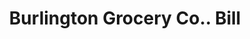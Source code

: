 ---
doi: 10.7916/D89G6ZZ2
date_other: '1900'
date_other_textual: 1900-1909
form: printed ephemera
genre:
- Invoices
name:
- Burlington Grocery Co.
object_in_context_url: https://biggert.cul.columbia.edu/items/view/ave_biggert_01589
subject_hierarchical_geographic:
- Burlington, Vermont, United States
subject_name:
- Burlington Grocery Co.
title: Burlington Grocery Co.. Bill
sort_title: Burlington Grocery Co.. Bill
call_number: ave_biggert_01589
coordinates:
- 44.475833333333334,-73.21194444444444
pid: ave_biggert_01589
identifiers: ave_biggert_01589
canvas_id: ldpd:396848
permalink: "/items/ave_biggert_01589/"
layout: iiif-image-page
---